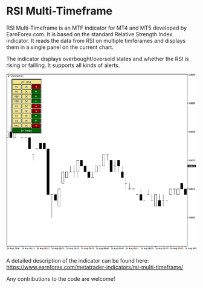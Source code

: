 # RSI Multi-Timeframe

RSI Multi-Timeframe is an MTF indicator for MT4 and MT5 developed by EarnForex.com. It is based on the standard Relative Strength Index indicator. It reads the data from RSI on multiple timferames and displays them in a single panel on the current chart.

The indicator displays overbought/oversold states and whether the RSI is rising or failling. It supports all kinds of alerts.

![A multi-timeframe RSI panel with an in-range example](https://github.com/EarnForex/RSI-Multi-Timeframe/blob/main/mtf-rsi-panel-in-range-example.png)

A detailed description of the indicator can be found here:
https://www.earnforex.com/metatrader-indicators/rsi-multi-timeframe/

Any contributions to the code are welcome!
